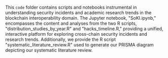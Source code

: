 This `code` folder contains scripts and notebooks instrumental in understanding security incidents and academic research trends in the blockchain interoperability domain. The Jupyter notebook, "SoKI.ipynb," encompasses the content and analyses from the two R scripts, "distribution_studies_by_year.R" and "hacks_timeline.R," providing a unified, interactive platform for exploring cross-chain security incidents and research trends. Additionally, we provide the R script "systematic_literature_review.R" used to generate our PRISMA diagram depicting our systematic literature review.
